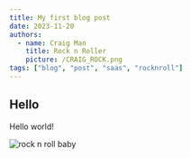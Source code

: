 ```yaml
---
title: My first blog post
date: 2023-11-20
authors:
  - name: Craig Man
    title: Rock n Roller
    picture: /CRAIG_ROCK.png
tags: ["blog", "post", "saas", "rocknroll"]
---
```


## Hello

Hello world!

![rock n roll baby](/CRAIG_ROCK.png)

